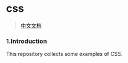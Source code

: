 # css

> [中文文档](https://github.com/lixilin123/css/blob/master/README-zh.md)

### 1.Introduction
This repository collects some examples of CSS.